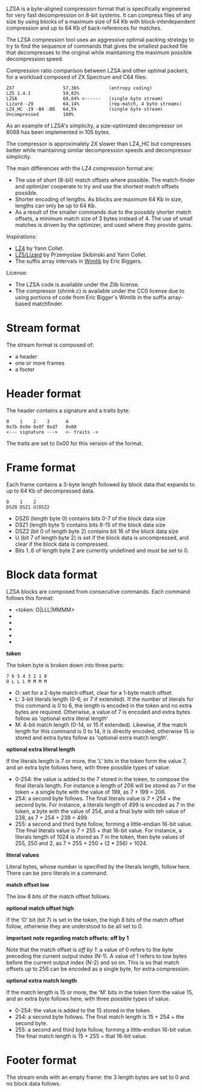 LZSA is a byte-aligned compression format that is specifically engineered for very fast decompression on 8-bit systems. It can compress files of any size by using blocks of a maximum size of 64 Kb with block-interdependent compression and up to 64 Kb of back-references for matches. 

The LZSA compression tool uses an aggressive optimal packing strategy to try to find the sequence of commands that gives the smallest packed file that decompresses to the original while maintaining the maximum possible decompression speed.

Compression ratio comparison between LZSA and other optimal packers, for a workload composed of ZX Spectrum and C64 files:

    ZX7                  57,36%           (entropy coding)
    LZ5 1.4.1            59,82%
    LZSA                 60,84% <------   (single byte stream)
    Lizard -29           64,14%           (rep-match, 4 byte streams)
    LZ4_HC -19 -B4 -BD   64,5%            (single byte stream)
    Uncompressed         100%

As an example of LZSA's simplicity, a size-optimized decompressor on 8088 has been implemented in 105 bytes.

The compressor is approximately 2X slower than LZ4_HC but compresses better while maintaining similar decompression speeds and decompressor simplicity.

The main differences with the LZ4 compression format are:

* The use of short (8-bit) match offsets where possible. The match-finder and optimizer cooperate to try and use the shortest match offsets possible.
* Shorter encoding of lengths. As blocks are maximum 64 Kb in size, lengths can only be up to 64 Kb.
* As a result of the smaller commands due to the possibly shorter match offsets, a minimum match size of 3 bytes instead of 4. The use of small matches is driven by the optimizer, and used where they provide gains.

Inspirations: 

* [LZ4](https://github.com/lz4/lz4) by Yann Collet. 
* [LZ5/Lizard](https://github.com/inikep/lizard) by Przemyslaw Skibinski and Yann Collet. 
* The suffix array intervals in [Wimlib](https://wimlib.net/git/?p=wimlib;a=tree) by Eric Biggers.

License:

* The LZSA code is available under the Zlib license. 
* The compressor (shrink.c) is available under the CC0 license due to using portions of code from Eric Bigger's Wimlib in the suffix array-based matchfinder.

# Stream format

The stream format is composed of:
* a header
* one or more frames
* a footer

# Header format

The header contains a signature and a traits byte:

    0    1    2    3      4
    0x7b 0x9e 0x0f 0xd7   0x00
    <--- signature --->   <- traits ->

The traits are set to 0x00 for this version of the format.

# Frame format

Each frame contains a 3-byte length followed by block data that expands to up to 64 Kb of decompressed data.

    0    1    2
    DSZ0 DSZ1 U|DSZ2

* DSZ0 (length byte 0) contains bits 0-7 of the block data size
* DSZ1 (length byte 1) contains bits 8-15 of the block data size
* DSZ2 (bit 0 of length byte 2) contains bit 16 of the block data size
* U (bit 7 of length byte 2) is set if the block data is uncompressed, and clear if the block data is compressed.
* Bits 1..6 of length byte 2 are currently undefined and must be set to 0.

# Block data format

LZSA blocks are composed from consecutive commands. Each command follows this format:

* <token: O|LLL|MMMM>
* <optional extra literal length>
* <literal values> 
* <match offset low>
* <optional match offset high>
* <optional extra match length>

**token**

The token byte is broken down into three parts:

    7 6 5 4 3 2 1 0
    O L L L M M M M

* O: set for a 2-byte match offset, clear for a 1-byte match offset
* L: 3-bit literals length (0-6, or 7 if extended). If the number of literals for this command is 0 to 6, the length is encoded in the token and no extra bytes are required. Otherwise, a value of 7 is encoded and extra bytes follow as 'optional extra literal length'
* M: 4-bit match length (0-14, or 15 if extended). Likewise, if the match length for this command is 0 to 14, it is directly encoded, otherwise 15 is stored and extra bytes follow as 'optional extra match length'.

**optional extra literal length**

If the literals length is 7 or more, the 'L' bits in the token form the value 7, and an extra byte follows here, with three possible types of value:

* 0-254: the value is added to the 7 stored in the token, to compose the final literals length. For instance a length of 206 will be stored as 7 in the token + a single byte with the value of 199, as 7 + 199 = 206.
* 254: a second byte follows. The final literals value is 7 + 254 + the second byte. For instance, a literals length of 499 is encoded as 7 in the token, a byte with the value of 254, and a final byte with teh value of 238, as 7 + 254 + 238 = 499.
* 255: a second and third byte follow, forming a little-endian 16-bit value. The final literals value is 7 + 255 + that 16-bit value. For instance, a literals length of 1024 is stored as 7 in the token, then byte values of 255, 250 and 2, as 7 + 255 + 250 + (2 * 256) = 1024.

**literal values**

Literal bytes, whose number is specified by the literals length, follow here. There can be zero literals in a command.

**match offset low**

The low 8 bits of the match offset follows. 

**optional match offset high**

If the 'O' bit (bit 7) is set in the token, the high 8 bits of the match offset follow, otherwise they are understood to be all set to 0.

**important note regarding match offsets: off by 1**

Note that the match offset is *off by 1*: a value of 0 refers to the byte preceding the current output index (N-1). A value of 1 refers to tow bytes before the current output index (N-2) and so on. This is so that match offsets up to 256 can be encoded as a single byte, for extra compression.

**optional extra match length**

If the match length is 15 or more, the 'M' bits in the token form the value 15, and an extra byte follows here, with three possible types of value.

* 0-254: the value is added to the 15 stored in the token.
* 254: a second byte follows. The final match length is 15 + 254 + the second byte.
* 255: a second and third byte follow, forming a little-endian 16-bit value. The final match length is 15 + 255 + that 16-bit value.

# Footer format

The stream ends with an empty frame: the 3 length bytes are set to 0 and no block data follows.
